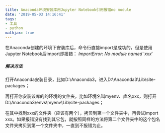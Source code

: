 ```yaml
---
title: Anaconda环境安装库用Jupyter Notebook引用报错no module
date: '2019-05-03 14:16:41'
tags:
- 工具
- python
mathjax: true
---
```


在Anaconda创建的环境下安装库后，命令行直接import是成功的，但是使用Jupyter Notebook后import却报错：
$ImportError:\ No\ module\ named\ 'xxx'$
<!--more-->
##### 解决方法
打开Anaconda安装目录，比如D:\Anaconda3，进入D:\Anaconda3\Lib\site-packages；

再打开你安装该库的的环境的文件夹，比如环境名叫myenv、库名xxx，则打开D:\Anaconda3\envs\myenv\Lib\site-packages；

在其中找到xxx的文件夹（应该有两个），拷贝到第一个文件夹中，再尝试import xxx。如果报错没有找到其它包，就按照同样的方法将第二个文件夹中的这个包名文件夹拷贝到第一个文件夹中，一直到不报错为止。